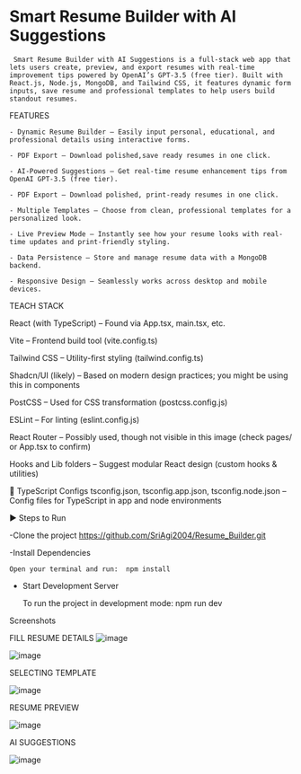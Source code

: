 # Smart Resume Builder with AI Suggestions

     Smart Resume Builder with AI Suggestions is a full-stack web app that lets users create, preview, and export resumes with real-time improvement tips powered by OpenAI’s GPT-3.5 (free tier). Built with React.js, Node.js, MongoDB, and Tailwind CSS, it features dynamic form inputs, save resume and professional templates to help users build standout resumes.
     
FEATURES 

    - Dynamic Resume Builder – Easily input personal, educational, and professional details using interactive forms.
    
    - PDF Export – Download polished,save ready resumes in one click.
    
    - AI-Powered Suggestions – Get real-time resume enhancement tips from OpenAI GPT-3.5 (free tier).
    
    - PDF Export – Download polished, print-ready resumes in one click.
    
    - Multiple Templates – Choose from clean, professional templates for a personalized look.
    
    - Live Preview Mode – Instantly see how your resume looks with real-time updates and print-friendly styling.
    
    - Data Persistence – Store and manage resume data with a MongoDB backend.
    
    - Responsive Design – Seamlessly works across desktop and mobile devices.
    

TEACH STACK

React (with TypeScript) – Found via App.tsx, main.tsx, etc.

Vite – Frontend build tool (vite.config.ts)

Tailwind CSS – Utility-first styling (tailwind.config.ts)

Shadcn/UI (likely) – Based on modern design practices; you might be using this in components

PostCSS – Used for CSS transformation (postcss.config.js)

ESLint – For linting (eslint.config.js)

React Router – Possibly used, though not visible in this image (check pages/ or App.tsx to confirm)

Hooks and Lib folders – Suggest modular React design (custom hooks & utilities)

🔹 TypeScript Configs
tsconfig.json, tsconfig.app.json, tsconfig.node.json – Config files for TypeScript in app and node environments



▶️ Steps to Run 

 -Clone the project 
    https://github.com/SriAgi2004/Resume_Builder.git

 -Install Dependencies
 
    Open your terminal and run:  npm install
    
- Start Development Server
  
    To run the project in development mode:  npm run dev


Screenshots

   FILL RESUME DETAILS
   ![image](https://github.com/user-attachments/assets/d36b6e0e-5d14-4da1-af5e-d9dbea74ab81)

   ![image](https://github.com/user-attachments/assets/249714a0-d9b5-4dad-8c75-8e21cdc5e876)

   SELECTING TEMPLATE 
   
   ![image](https://github.com/user-attachments/assets/28946b21-5785-43d0-bd76-25824b16b18f)

   RESUME PREVIEW
  
   ![image](https://github.com/user-attachments/assets/7ba03d3c-cbcb-4aab-a811-f9f6bc42a119)

   AI SUGGESTIONS 
 
  ![image](https://github.com/user-attachments/assets/092ccc50-c5bd-4215-9fce-ce8ed20d4843)






     
